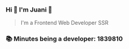 ### Hi 👋 I&#39;m Juani 🦁

> I&#39;m a Frontend Web Developer SSR

### 📚 Minutes being a developer: 1839810
